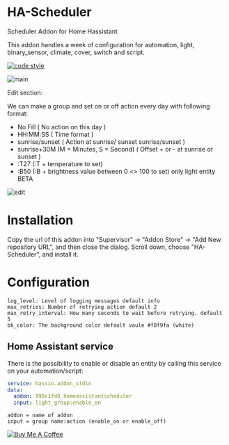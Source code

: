# HA-Scheduler
Scheduler Addon for Home Hassistant

This addon handles a week of configuration for automation, light, binary_sensor, climate, cover, switch and script.

[![code style](https://img.shields.io/badge/Code%20style-Black-black)](https://black.now.sh/)


![main](https://raw.githubusercontent.com/michelebossa/HA-Scheduler/master/main.png)


Edit section:

We can make a group and set on or off action every day with following format:


- No Fill									( No action on this day	)					
- HH:MM:SS									( Time format ) 							
- sunrise/sunset							( Action at sunrise/ sunset 				sunrise/sunset )
- sunrise+30M   (M = Minutes, S = Second)	( Offset + or - at sunrise or sunset )  
- :T27										(:T + temperature to set)  
- :B50										(:B + brightness value between 0 <> 100 to set) only light entity BETA   

![edit](https://raw.githubusercontent.com/michelebossa/HA-Scheduler/master/edit.png)


# Installation

Copy the url of this addon into "Supervisor" -> "Addon Store" -> "Add New repository URL", and then close the dialog. Scroll down, choose "HA-Scheduler", and install it.

# Configuration

    log_level: Level of logging messages default info 
	max_retries: Number of retrying action default 2
	max_retry_interval: How many seconds to wait before retrying. default 5
	bk_color: The background color default vaule #f8f9fa (white) 

## Home Assistant service
There is the possibility to enable or disable an entity by calling this service on your automation/script:

```yaml
service: hassio.addon_stdin
data:
  addon: 998c1fd8_homeassistantscheduler
  input: light_group:enable_on
```

	addon = name of addon 
	input = group name:action (enable_on or enable_off)

<a target="_blank" href="https://www.buymeacoffee.com/michelebossa" target="_blank"><img src="https://www.buymeacoffee.com/assets/img/custom_images/white_img.png" alt="Buy Me A Coffee" style="height: auto !important;width: auto !important;" ></a>

